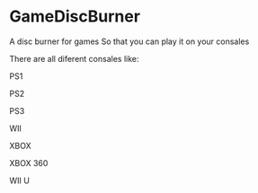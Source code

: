 # GameDiscBurner
A disc burner for games So that you can play it on your consales

There are all diferent consales like:

  PS1
  
  PS2
  
  PS3
  
  WII
  
  XBOX
  
  XBOX 360
  
  WII U
